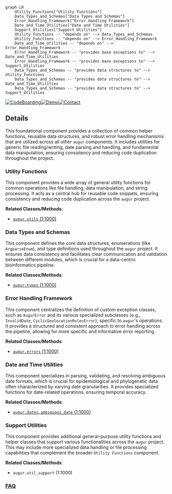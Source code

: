 ```mermaid
graph LR
    Utility_Functions["Utility Functions"]
    Data_Types_and_Schemas["Data Types and Schemas"]
    Error_Handling_Framework["Error Handling Framework"]
    Date_and_Time_Utilities["Date and Time Utilities"]
    Support_Utilities["Support Utilities"]
    Utility_Functions -- "depends on" --> Data_Types_and_Schemas
    Utility_Functions -- "depends on" --> Error_Handling_Framework
    Date_and_Time_Utilities -- "depends on" --> Error_Handling_Framework
    Error_Handling_Framework -- "provides base exceptions to" --> Date_and_Time_Utilities
    Error_Handling_Framework -- "provides base exceptions to" --> Support_Utilities
    Data_Types_and_Schemas -- "provides data structures to" --> Utility_Functions
    Data_Types_and_Schemas -- "provides data structures to" --> Date_and_Time_Utilities
    Data_Types_and_Schemas -- "provides data structures to" --> Support_Utilities
```

[![CodeBoarding](https://img.shields.io/badge/Generated%20by-CodeBoarding-9cf?style=flat-square)](https://github.com/CodeBoarding/GeneratedOnBoardings)[![Demo](https://img.shields.io/badge/Try%20our-Demo-blue?style=flat-square)](https://www.codeboarding.org/demo)[![Contact](https://img.shields.io/badge/Contact%20us%20-%20contact@codeboarding.org-lightgrey?style=flat-square)](mailto:contact@codeboarding.org)

## Details

This foundational component provides a collection of common helper functions, reusable data structures, and robust error handling mechanisms that are utilized across all other `augur` components. It includes utilities for generic file reading/writing, date parsing and handling, and fundamental data manipulation, ensuring consistency and reducing code duplication throughout the project.

### Utility Functions
This component provides a wide array of general utility functions for common operations like file handling, data manipulation, and string processing. It acts as a central hub for reusable code snippets, ensuring consistency and reducing code duplication across the `augur` project.


**Related Classes/Methods**:

- <a href="https://github.com/nextstrain/augur/blob/master/augur/utils.py#L1-L1000" target="_blank" rel="noopener noreferrer">`augur.utils` (1:1000)</a>


### Data Types and Schemas
This component defines the core data structures, enumerations (like `ArgparseEnum`), and type definitions used throughout the `augur` project. It ensures data consistency and facilitates clear communication and validation between different modules, which is crucial for a data-centric bioinformatics pipeline.


**Related Classes/Methods**:

- <a href="https://github.com/nextstrain/augur/blob/master/augur/types.py#L1-L1000" target="_blank" rel="noopener noreferrer">`augur.types` (1:1000)</a>


### Error Handling Framework
This component centralizes the definition of custom exception classes, such as `AugurError` and its various specialized subclasses (e.g., `InvalidDate`, `CyclicGeolocationRulesError`), specific to `augur`'s operations. It provides a structured and consistent approach to error handling across the pipeline, allowing for more specific and informative error reporting.


**Related Classes/Methods**:

- <a href="https://github.com/nextstrain/augur/blob/master/augur/errors.py#L1-L1000" target="_blank" rel="noopener noreferrer">`augur.errors` (1:1000)</a>


### Date and Time Utilities
This component specializes in parsing, validating, and resolving ambiguous date formats, which is crucial for epidemiological and phylogenetic data often characterized by varying date granularities. It provides specialized functions for date-related operations, ensuring temporal accuracy.


**Related Classes/Methods**:

- <a href="https://github.com/nextstrain/augur/blob/master/augur/dates/ambiguous_date.py#L1-L1000" target="_blank" rel="noopener noreferrer">`augur.dates.ambiguous_date` (1:1000)</a>


### Support Utilities
This component provides additional general-purpose utility functions and helper classes that support various functionalities across the `augur` project. This may include more specialized data handling or file processing capabilities that complement the broader `Utility Functions` component.


**Related Classes/Methods**:

- `augur.util_support` (1:1000)




### [FAQ](https://github.com/CodeBoarding/GeneratedOnBoardings/tree/main?tab=readme-ov-file#faq)